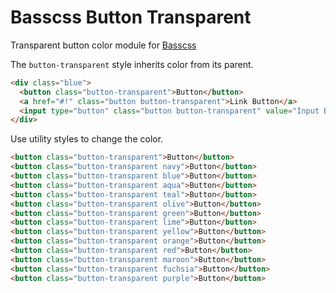 # Basscss Button Transparent

Transparent button color module for [Basscss](http://basscss.com)

The `button-transparent` style inherits color from its parent.

```html
<div class="blue">
  <button class="button-transparent">Button</button>
  <a href="#!" class="button button-transparent">Link Button</a>
  <input type="button" class="button button-transparent" value="Input Button">
</div>
```

Use utility styles to change the color.

```html
<button class="button-transparent">Button</button>
<button class="button-transparent navy">Button</button>
<button class="button-transparent blue">Button</button>
<button class="button-transparent aqua">Button</button>
<button class="button-transparent teal">Button</button>
<button class="button-transparent olive">Button</button>
<button class="button-transparent green">Button</button>
<button class="button-transparent lime">Button</button>
<button class="button-transparent yellow">Button</button>
<button class="button-transparent orange">Button</button>
<button class="button-transparent red">Button</button>
<button class="button-transparent maroon">Button</button>
<button class="button-transparent fuchsia">Button</button>
<button class="button-transparent purple">Button</button>
```

